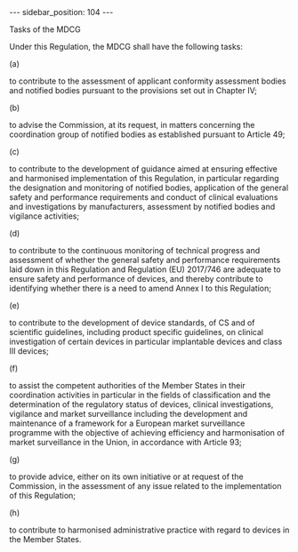 
<meta data-rh="true" name="docsearch:language" content="en">
<meta data-rh="true" name="docsearch:version" content="current">
<meta data-rh="true" name="docsearch:docusaurus_tag" content="docs-default-current">
        ---
sidebar_position: 104
---
           <p class="stitle-article-norm">Tasks of the MDCG</p>
   <p class="norm">Under this Regulation, the MDCG shall have the following tasks:</p>
   <div class="grid-container grid-list">
      <div class="list grid-list-column-1">
         <span>(a)&nbsp;</span>
      </div>
      <div class="grid-list-column-2">
         <p class="norm">to contribute to the assessment of applicant 
conformity assessment bodies and notified bodies pursuant to the 
provisions set out in Chapter IV;</p>
      </div>
   </div>
   <div class="grid-container grid-list">
      <div class="list grid-list-column-1">
         <span>(b)&nbsp;</span>
      </div>
      <div class="grid-list-column-2">
         <p class="norm">to advise the Commission, at its request, in 
matters concerning the coordination group of notified bodies as 
established pursuant to Article&nbsp;49;</p>
      </div>
   </div>
   <div class="grid-container grid-list">
      <div class="list grid-list-column-1">
         <span>(c)&nbsp;</span>
      </div>
      <div class="grid-list-column-2">
         <p class="norm">to contribute to the development of guidance 
aimed at ensuring effective and harmonised implementation of this 
Regulation, in particular regarding the designation and monitoring of 
notified bodies, application of the general safety and performance 
requirements and conduct of clinical evaluations and investigations by 
manufacturers, assessment by notified bodies and vigilance activities;</p>
      </div>
   </div>
   <div class="grid-container grid-list">
      <div class="list grid-list-column-1">
         <span>(d)&nbsp;</span>
      </div>
      <div class="grid-list-column-2">
         <p class="norm">to contribute to the continuous monitoring of 
technical progress and assessment of whether the general safety and 
performance requirements laid down in this Regulation and 
Regulation&nbsp;(EU)&nbsp;2017/746 are adequate to ensure safety and 
performance of devices, and thereby contribute to identifying whether 
there is a need to amend Annex&nbsp;I to this Regulation;</p>
      </div>
   </div>
   <div class="grid-container grid-list">
      <div class="list grid-list-column-1">
         <span>(e)&nbsp;</span>
      </div>
      <div class="grid-list-column-2">
         <p class="norm">to contribute to the development of device 
standards, of CS and of scientific guidelines, including product 
specific guidelines, on clinical investigation of certain devices in 
particular implantable devices and class III devices;</p>
      </div>
   </div>
   <div class="grid-container grid-list">
      <div class="list grid-list-column-1">
         <span>(f)&nbsp;</span>
      </div>
      <div class="grid-list-column-2">
         <p class="norm">to assist the competent authorities of the 
Member&nbsp;States in their coordination activities in particular in the
 fields of classification and the determination of the regulatory status
 of devices, clinical investigations, vigilance and market surveillance 
including the development and maintenance of a framework for a European 
market surveillance programme with the objective of achieving efficiency
 and harmonisation of market surveillance in the Union, in accordance 
with Article&nbsp;93;</p>
      </div>
   </div>
   <div class="grid-container grid-list">
      <div class="list grid-list-column-1">
         <span>(g)&nbsp;</span>
      </div>
      <div class="grid-list-column-2">
         <p class="norm">to provide advice, either on its own initiative
 or at request of the Commission, in the assessment of any issue related
 to the implementation of this Regulation;</p>
      </div>
   </div>
   <div class="grid-container grid-list">
      <div class="list grid-list-column-1">
         <span>(h)&nbsp;</span>
      </div>
      <div class="grid-list-column-2">
         <p class="norm">to contribute to harmonised administrative practice with regard to devices in the Member&nbsp;States.</p>
      </div>
   </div>